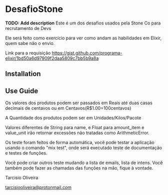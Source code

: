 # DesafioStone

**TODO: Add description**
Este é um dos desafios usados pela Stone Co para recrutamento de Devs

Ele será feito como exercício para ver como andam as habilidades em Elixir,
quem sabe não o envio.

Link para a requisição
https://gist.github.com/programa-elixir/1bd50a6d97909f2daa5809c7bb5b9a8a

## Installation


## Use Guide
Os valores dos produtos podem ser passados em Reais até duas casas
decimais de centavos ou em Centavos(R$1.00=100centavos)

A Quantidade dos produtos podem ser em Unidades/Kilos/Pacote

Valores diferentes de String para name, e Float para amount_item e
value_unit irão retornar excessões não tratadas como ArithmeticError.

Os teste foram feitos de forma automática, você pode testar a aplicação
usando o comando "mix test", onde será executado teste de documentação e
testes de funções.

Você pode criar outros teste mudando a lista de emails, lista de intens.
Você também pode fazer as chamadas das funções na mão, fique à vontade.


Tarcisio Oliveira

tarcisiooliveira@protonmail.com
